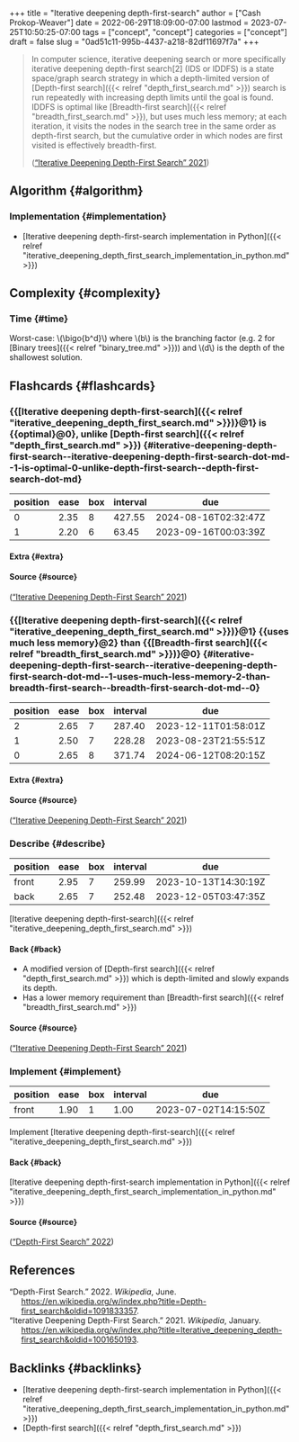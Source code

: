 +++
title = "Iterative deepening depth-first-search"
author = ["Cash Prokop-Weaver"]
date = 2022-06-29T18:09:00-07:00
lastmod = 2023-07-25T10:50:25-07:00
tags = ["concept", "concept"]
categories = ["concept"]
draft = false
slug = "0ad51c11-995b-4437-a218-82df11697f7a"
+++

> In computer science, iterative deepening search or more specifically iterative deepening depth-first search[2] (IDS or IDDFS) is a state space/graph search strategy in which a depth-limited version of [Depth-first search]({{< relref "depth_first_search.md" >}}) search is run repeatedly with increasing depth limits until the goal is found. IDDFS is optimal like [Breadth-first search]({{< relref "breadth_first_search.md" >}}), but uses much less memory; at each iteration, it visits the nodes in the search tree in the same order as depth-first search, but the cumulative order in which nodes are first visited is effectively breadth-first.
>
> (<a href="#citeproc_bib_item_2">“Iterative Deepening Depth-First Search” 2021</a>)


## Algorithm {#algorithm}


### Implementation {#implementation}

-   [Iterative deepening depth-first-search implementation in Python]({{< relref "iterative_deepening_depth_first_search_implementation_in_python.md" >}})


## Complexity {#complexity}


### Time {#time}

Worst-case: \\(\bigo{b^d}\\) where \\(b\\) is the branching factor (e.g. 2 for [Binary trees]({{< relref "binary_tree.md" >}})) and \\(d\\) is the depth of the shallowest solution.


## Flashcards {#flashcards}


### {{[Iterative deepening depth-first-search]({{< relref "iterative_deepening_depth_first_search.md" >}})}@1} is {{optimal}@0}, unlike [Depth-first search]({{< relref "depth_first_search.md" >}}) {#iterative-deepening-depth-first-search--iterative-deepening-depth-first-search-dot-md--1-is-optimal-0-unlike-depth-first-search--depth-first-search-dot-md}

| position | ease | box | interval | due                  |
|----------|------|-----|----------|----------------------|
| 0        | 2.35 | 8   | 427.55   | 2024-08-16T02:32:47Z |
| 1        | 2.20 | 6   | 63.45    | 2023-09-16T00:03:39Z |


#### Extra {#extra}


#### Source {#source}

(<a href="#citeproc_bib_item_2">“Iterative Deepening Depth-First Search” 2021</a>)


### {{[Iterative deepening depth-first-search]({{< relref "iterative_deepening_depth_first_search.md" >}})}@1} {{uses much less memory}@2} than {{[Breadth-first search]({{< relref "breadth_first_search.md" >}})}@0} {#iterative-deepening-depth-first-search--iterative-deepening-depth-first-search-dot-md--1-uses-much-less-memory-2-than-breadth-first-search--breadth-first-search-dot-md--0}

| position | ease | box | interval | due                  |
|----------|------|-----|----------|----------------------|
| 2        | 2.65 | 7   | 287.40   | 2023-12-11T01:58:01Z |
| 1        | 2.50 | 7   | 228.28   | 2023-08-23T21:55:51Z |
| 0        | 2.65 | 8   | 371.74   | 2024-06-12T08:20:15Z |


#### Extra {#extra}


#### Source {#source}

(<a href="#citeproc_bib_item_2">“Iterative Deepening Depth-First Search” 2021</a>)


### Describe {#describe}

| position | ease | box | interval | due                  |
|----------|------|-----|----------|----------------------|
| front    | 2.95 | 7   | 259.99   | 2023-10-13T14:30:19Z |
| back     | 2.65 | 7   | 252.48   | 2023-12-05T03:47:35Z |

[Iterative deepening depth-first-search]({{< relref "iterative_deepening_depth_first_search.md" >}})


#### Back {#back}

-   A modified version of [Depth-first search]({{< relref "depth_first_search.md" >}}) which is depth-limited and slowly expands its depth.
-   Has a lower memory requirement than [Breadth-first search]({{< relref "breadth_first_search.md" >}})


#### Source {#source}

(<a href="#citeproc_bib_item_2">“Iterative Deepening Depth-First Search” 2021</a>)


### Implement {#implement}

| position | ease | box | interval | due                  |
|----------|------|-----|----------|----------------------|
| front    | 1.90 | 1   | 1.00     | 2023-07-02T14:15:50Z |

Implement [Iterative deepening depth-first-search]({{< relref "iterative_deepening_depth_first_search.md" >}})


#### Back {#back}

[Iterative deepening depth-first-search implementation in Python]({{< relref "iterative_deepening_depth_first_search_implementation_in_python.md" >}})


#### Source {#source}

(<a href="#citeproc_bib_item_1">“Depth-First Search” 2022</a>)

## References

<style>.csl-entry{text-indent: -1.5em; margin-left: 1.5em;}</style><div class="csl-bib-body">
  <div class="csl-entry"><a id="citeproc_bib_item_1"></a>“Depth-First Search.” 2022. <i>Wikipedia</i>, June. <a href="https://en.wikipedia.org/w/index.php?title=Depth-first_search&oldid=1091833357">https://en.wikipedia.org/w/index.php?title=Depth-first_search&#38;oldid=1091833357</a>.</div>
  <div class="csl-entry"><a id="citeproc_bib_item_2"></a>“Iterative Deepening Depth-First Search.” 2021. <i>Wikipedia</i>, January. <a href="https://en.wikipedia.org/w/index.php?title=Iterative_deepening_depth-first_search&oldid=1001650193">https://en.wikipedia.org/w/index.php?title=Iterative_deepening_depth-first_search&#38;oldid=1001650193</a>.</div>
</div>


## Backlinks {#backlinks}

-   [Iterative deepening depth-first-search implementation in Python]({{< relref "iterative_deepening_depth_first_search_implementation_in_python.md" >}})
-   [Depth-first search]({{< relref "depth_first_search.md" >}})
